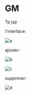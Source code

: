 # GM

Tp jsp

l'interface:


![a](https://github.com/sana7867/GM/assets/147515885/e9e8fbc0-1618-4b8a-b6ea-fc9a1d07db4f)



ajouter:

![b](https://github.com/sana7867/GM/assets/147515885/d2ee9352-0c03-4e80-92ef-6f99537b72c0)



![c](https://github.com/sana7867/GM/assets/147515885/827677ae-23b0-48f7-ad22-17f265db42a4)



 supprimer:

 ![d](https://github.com/sana7867/GM/assets/147515885/705db037-8424-4a4c-9e26-0933cb66f591)









